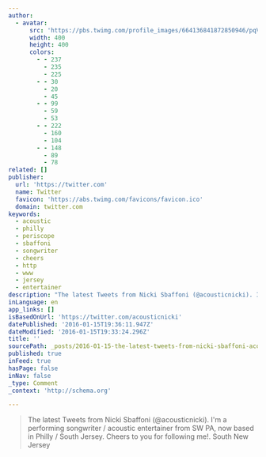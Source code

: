 ```yaml
---
author:
  - avatar:
      src: 'https://pbs.twimg.com/profile_images/664136841872850946/pqVYYuJb_400x400.jpg'
      width: 400
      height: 400
      colors:
        - - 237
          - 235
          - 225
        - - 30
          - 20
          - 45
        - - 99
          - 59
          - 53
        - - 222
          - 160
          - 104
        - - 148
          - 89
          - 78
related: []
publisher:
  url: 'https://twitter.com'
  name: Twitter
  favicon: 'https://abs.twimg.com/favicons/favicon.ico'
  domain: twitter.com
keywords:
  - acoustic
  - philly
  - periscope
  - sbaffoni
  - songwriter
  - cheers
  - http
  - www
  - jersey
  - entertainer
description: "The latest Tweets from Nicki Sbaffoni (@acousticnicki). I'm a performing songwriter / acoustic entertainer from SW PA, now based in Philly / South Jersey. Cheers to you for following me!. South New Jersey"
inLanguage: en
app_links: []
isBasedOnUrl: 'https://twitter.com/acousticnicki'
datePublished: '2016-01-15T19:36:11.947Z'
dateModified: '2016-01-15T19:33:24.296Z'
title: ''
sourcePath: _posts/2016-01-15-the-latest-tweets-from-nicki-sbaffoni-acousticnicki-im.md
published: true
inFeed: true
hasPage: false
inNav: false
_type: Comment
_context: 'http://schema.org'

---
```

> The latest Tweets from Nicki Sbaffoni &lpar;&commat;acousticnicki&rpar;&period; I'm a performing songwriter &sol; acoustic entertainer from SW PA&comma; now based in Philly &sol; South Jersey&period; Cheers to you for following me&excl;&period; South New Jersey